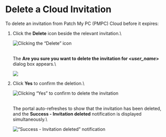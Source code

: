 # Delete a Cloud Invitation

To delete an invitation from Patch My PC (PMPC) Cloud before it expires:

1.  Click the **Delete** icon beside the relevant invitation.\\

    ![Clicking the “Delete” icon](../../../../.gitbook/assets/image-\(1640\).png)

    \
    The **Are you sure you want to delete the invitation for <**_**user\_name**_**>** dialog box appears.\\

    ![](../../../../.gitbook/assets/image-\(1642\).png)
2.  Click **Yes** to confirm the deletion.\\

    ![Clicking “Yes” to confirm to delete the invitation](../../../../.gitbook/assets/image-\(1643\).png)

    \
    The portal auto-refreshes to show that the invitation has been deleted, and the **Success - Invitation deleted** notification is displayed simultaneously.\\

    ![“Success - Invitation deleted” notification](../../../../.gitbook/assets/image-\(1644\).png)
